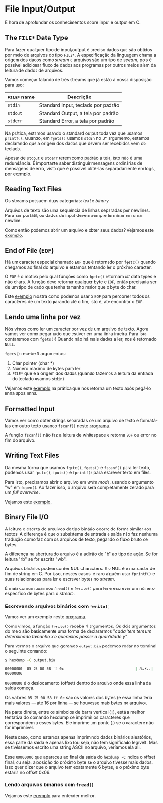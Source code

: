 # File Input/Output

É hora de aprofundar os conhecimentos sobre input e output em C.

## The `FILE*` Data Type

Para fazer qualquer tipo de input/output é preciso dados que são obtidos por meio de arquivos do tipo `FILE*`. A especificação da linguagem chama a origem dos dados como *stream* e arquivos são um tipo de *stream*, pois é possível adicionar fluxo de dados aos programas por outros meios além da leitura de dados de arquivos.

Vamos começar falando de três streams que já estão à nossa disposição para uso:

`FILE*` name | Descrição
------------ | ----------------------------------
`stdin`      | Standard Input, teclado por padrão
`stdout`     | Standard Output, a tela por padrão
`stderr`     | Standard Error, a tela por padrão

Na prática, estamos usando o standard output toda vez que usamos `printf()`. Quando, em `fgets()` usamos `stdin` no 3º argumento, estamos declarando que a origem dos dados que devem ser recebidos vem do teclado.

Apesar de `stdout` e `stderr` terem como padrão a tela, isto não é uma redundância. É importante saber distinguir mensagens ordinárias de mensagens de erro, visto que é possível obtê-las separadamente em logs, por exemplo.

## Reading Text Files

Os streams possuem duas categorias: *text* e *binary*.

Arquivos de texto são uma sequência de linhas separadas por newlines. Para ser portátil, os dados de input devem sempre terminar em uma newline.

Como então podemos abrir um arquivo e obter seus dados? Vejamos este [exemplo](./sample1.c).

## End of File (`EOF`)

Há um caracter especial chamado `EOF` que é retornado por `fgetc()` quando chegamos ao final do arquivo e estamos tentando ler o próximo caracter.

O `EOF` é o motivo pelo qual funções como `fgetc()` retornam *int* data types e não chars. A função deve retornar qualquer byte e `EOF`, então precisaria ser de um tipo de dado que tenha tamanho maior que o byte do char.

Este [exemplo](./sample2.c) mostra como podemos usar o `EOF` para percorrer todos os caracteres de um texto parando até o fim, isto é, até encontrar o `EOF`.

## Lendo uma linha por vez

Nós vimos como ler um caracter por vez de um arquivo de texto. Agora vamos ver como pegar tudo que estiver em uma linha inteira. Para isto contaremos com `fgets()`! Quando não há mais dados a ler, nos é retornado `NULL`.

`fgets()` recebe 3 argumentos:

1. Char pointer (char *)
2. Número máximo de bytes para ler
3. `FILE*` que é a origem dos dados (quando fazemos a leitura da entrada do teclado usamos `stdin`)

Vejamos este [exemplo](./sample3.c) na prática que nos retorna um texto após pegá-lo linha após linha.

## Formatted Input

Vamos ver como obter strings separadas de um arquivo de texto e formatá-las em outro texto usando `fscanf()` neste [programa](./sample4.c).

A função `fscanf()` não faz a leitura de whitespace e retorna `EOF` ou error no fim do arquivo.

## Writing Text Files

Da mesma forma que usamos `fgetc()`, `fgets()` e `fscanf()` para ler texto, podemos usar `fputc()`, `fputs()` e `fprintf()` para escrever texto em files.

Para isto, precisamos abrir o arquivo em *write mode*, usando o argumento "w" em `fopen()`. Ao fazer isso, o arquivo será completamente zerado para um *full overwrite*.

Vejamos este [exemplo](./sample5.c).

## Binary File I/O

A leitura e escrita de arquivos do tipo binário ocorre de forma similar aos textos. A diferença é que o subsistema de entrada e saída não faz nenhuma tradução como faz com os arquivos de texto, pegando o fluxo bruto de bytes.

A diferença na abertura do arquivo é a adição de "b" ao tipo de ação. Se for leitura "rb" se for escrita "wb".

Arquivos binários podem conter NUL characters. E o NUL é o marcador de fim de string em C. Por isso, nesses casos, é raro alguém usar `fprintf()` e suas relacionadas para ler e escrever bytes no *stream*.

É mais comum usarmos `fread()` e `fwrite()` para ler e escrever um número específico de bytes para o *stream*.

### Escrevendo arquivos binários com `fwrite()`

Vamos ver um exemplo neste [programa](./sample6.c).

Como vimos, a função `fwrite()` recebe 4 argumentos. Os dois argumentos do meio são basicamente uma forma de declararmos "*cada item tem um determinado tamanho $x$ e queremos passar a quantidade $y$*".

Para vermos o arquivo que geramos `output.bin` podemos rodar no terminal o seguinte comando:

```bash
$ hexdump -C output.bin

00000000  05 25 00 58 ff 0c                                 |.%.X..|
00000006
```

`00000000` é o deslocamento (offset) dentro do arquivo onde essa linha da saída começa.

Os valores `05 25 00 58 ff 0c` são os valores dos bytes (e essa linha teria mais valores — até 16 por linha — se houvesse mais bytes no arquivo).  

Na parte direita, entre os símbolos de barra vertical (`|`), está a melhor tentativa do comando hexdump de imprimir os caracteres que correspondem a esses bytes. Ele imprime um ponto (.) se o caractere não for imprimível.  

Neste caso, como estamos apenas imprimindo dados binários aleatórios, essa parte da saída é apenas lixo (ou seja, não tem significado legível). Mas se tivéssemos escrito uma string ASCII no arquivo, veríamos ela ali.

Esse `00000006` que apareceu ao final da saída do `hexdump -C` indica o offset final, ou seja, a posição do próximo byte se o arquivo tivesse mais dados. Isso quer dizer que o arquivo tem exatamente 6 bytes, e o próximo byte estaria no offset 0x06.

### Lendo arquivos binários com `fread()`

Vejamos este [exemplo](./sample7.c) para entender melhor.
